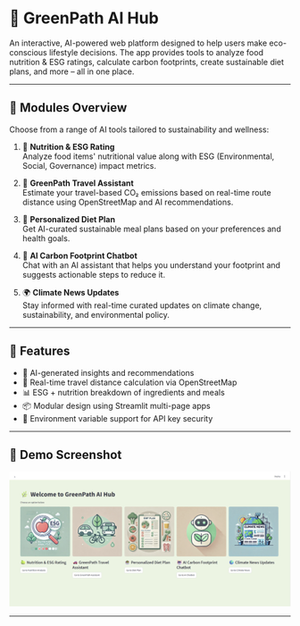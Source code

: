 # 🌿 GreenPath AI Hub

An interactive, AI-powered web platform designed to help users make eco-conscious lifestyle decisions. The app provides tools to analyze food nutrition & ESG ratings, calculate carbon footprints, create sustainable diet plans, and more – all in one place.

---

## 🧠 Modules Overview

Choose from a range of AI tools tailored to sustainability and wellness:

1. 🍏 **Nutrition & ESG Rating**  
   Analyze food items' nutritional value along with ESG (Environmental, Social, Governance) impact metrics.

2. 🚌 **GreenPath Travel Assistant**  
   Estimate your travel-based CO₂ emissions based on real-time route distance using OpenStreetMap and AI recommendations.

3. 🥗 **Personalized Diet Plan**  
   Get AI-curated sustainable meal plans based on your preferences and health goals.

4. 🤖 **AI Carbon Footprint Chatbot**  
   Chat with an AI assistant that helps you understand your footprint and suggests actionable steps to reduce it.

5. 🌍 **Climate News Updates**  
   Stay informed with real-time curated updates on climate change, sustainability, and environmental policy.

---

## 🚀 Features

- 🌱 AI-generated insights and recommendations
- 📍 Real-time travel distance calculation via OpenStreetMap
- 📊 ESG + nutrition breakdown of ingredients and meals
- 📦 Modular design using Streamlit multi-page apps
- 🔐 Environment variable support for API key security

---

## 📸 Demo Screenshot

![App Screenshot](image.png)

---
